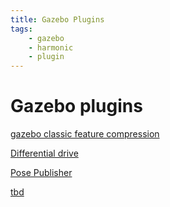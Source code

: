 ```yaml
---
title: Gazebo Plugins
tags:
    - gazebo
    - harmonic
    - plugin
---
```


# Gazebo plugins

[gazebo classic feature compression](https://gazebosim.org/docs/harmonic/comparison/)

<div class="grid-container">
    <div class="grid-item">
        <a href="diff drive">
        <p>Differential drive</p>
        </a>
    </div>
    <div class="grid-item">
    <a href="pose_publisher">
        <p>Pose Publisher</p>
        </a>
    </div>
    <div class="grid-item">
        <a href="tbd">
        <p>tbd</p>
        </a>
    </div>
    
</div>

